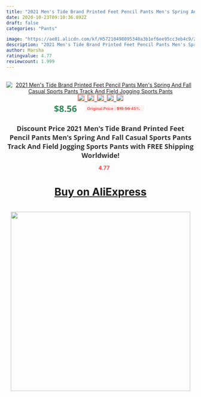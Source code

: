 ```yaml
---
title: "2021 Men's Tide Brand Printed Feet Pencil Pants Men's Spring And Fall Casual Sports Pants Track And Field Jogging Sports Pants"
date: 2020-10-23T09:10:36.892Z
draft: false
categories: "Pants"

image: "https://ae01.alicdn.com/kf/H57210498095340a3b1ef6ee95cc3eb4c9/2021-Men-s-Tide-Brand-Printed-Feet-Pencil-Pants-Men-s-Spring-And-Fall-Casual-Sports.jpg"
description: "2021 Men's Tide Brand Printed Feet Pencil Pants Men's Spring And Fall Casual Sports Pants Track And Field Jogging Sports Pants"
author: Marsha
ratingvalue: 4.77
reviewcount: 1.999
---
```

<br>
<div style="text-align: center;">
<a href="https://s.click.aliexpress.com/e/_9jQVGt" target="_blank" rel="nofollow noopener noreferrer"><img alt="2021 Men's Tide Brand Printed Feet Pencil Pants Men's Spring And Fall Casual Sports Pants Track And Field Jogging Sports Pants" class="magnifier-image" src="https://ae01.alicdn.com/kf/H57210498095340a3b1ef6ee95cc3eb4c9/2021-Men-s-Tide-Brand-Printed-Feet-Pencil-Pants-Men-s-Spring-And-Fall-Casual-Sports.jpg_640x640.jpg">
<br>
<img style="border:1px solid salmon" src="https://ae01.alicdn.com/kf/H57210498095340a3b1ef6ee95cc3eb4c9/2021-Men-s-Tide-Brand-Printed-Feet-Pencil-Pants-Men-s-Spring-And-Fall-Casual-Sports.jpg_120x120.jpg">&nbsp;&nbsp;<img style="border:1px solid salmon" src="https://ae01.alicdn.com/kf/Hed2f29292a2645528123c8c40d9ead21m/2021-Men-s-Tide-Brand-Printed-Feet-Pencil-Pants-Men-s-Spring-And-Fall-Casual-Sports.jpg_120x120.jpg">&nbsp;&nbsp;<img style="border:1px solid salmon" src="https://ae01.alicdn.com/kf/He9f09c5ccd12409fbb845d618ea7e590e/2021-Men-s-Tide-Brand-Printed-Feet-Pencil-Pants-Men-s-Spring-And-Fall-Casual-Sports.jpg_120x120.jpg">&nbsp;&nbsp;<img style="border:1px solid salmon" src="https://ae01.alicdn.com/kf/H661049d166284bf3a83293e797c89f16t/2021-Men-s-Tide-Brand-Printed-Feet-Pencil-Pants-Men-s-Spring-And-Fall-Casual-Sports.jpg_120x120.jpg">&nbsp;&nbsp;<img style="border:1px solid salmon" src="https://ae01.alicdn.com/kf/Hcaa44718ea7d4c24b110d83353974b53x/2021-Men-s-Tide-Brand-Printed-Feet-Pencil-Pants-Men-s-Spring-And-Fall-Casual-Sports.jpg_120x120.jpg"></a></div><br0>
<div style="text-align: center;"><span style="background-color: white; border: 0px; box-sizing: border-box; color: seagreen; display: inline-block; font-family: &quot;open sans&quot; , &quot;arial&quot; , &quot;helvetica&quot; , sans-serif , &quot;heiti&quot;; font-size: 24px; font-stretch: inherit; font-weight: 700; line-height: inherit; margin: 0px 10px 0px 0px; padding: 0px; vertical-align: middle;">$8.56 </span>
<span style="background: rgb(255 , 241 , 241); border-radius: 3px; border: 0px; box-sizing: border-box; color: #ff4747; display: inline-block; font-family: inherit; font-size: 12px; font-stretch: inherit; font-style: inherit; font-variant: inherit; font-weight: 600; line-height: inherit; margin: 0px; padding: 2px 5px; transform: scale(0.9); vertical-align: middle;">Original Price : <b style="text-decoration: line-through;">$15.56 </b> 45%&nbsp;&nbsp;</span></div>
<h1 style="color: #333333; display: inline-block; font-family: &quot;open sans&quot; , &quot;arial&quot; , &quot;helvetica&quot; , sans-serif , &quot;heiti&quot;; font-size: 18px; font-stretch: inherit; font-weight: 700; text-align: center;">Discount Price 2021 Men's Tide Brand Printed Feet Pencil Pants Men's Spring And Fall Casual Sports Pants Track And Field Jogging Sports Pants with FREE Shipping Worldwide!</h1>
<div style="color: #ff4747; text-align: center;">
<img src="https://4.bp.blogspot.com/-M0ZcTcb-5uY/XleCXlxnR4I/AAAAAAAAAEc/OrjgMkXV1oMQFaCRZj5HQwOCBcu3w1FegCPcBGAYYCw/s1600/star.png" style="height: 15px;">&nbsp;<b>4.77</b></div>
<div class="button_cont" align="center"><a class="buynow_a" href="https://s.click.aliexpress.com/e/_9jQVGt" target="_blank" rel="nofollow noopener noreferrer"><H1>Buy on AliExpress</H1></a></div><br>
<div class="separator" style="clear: both; text-align: center;">
<img src="https://lh3.googleusercontent.com/-pTy5HemUv9M/XlePHvY0dAI/AAAAAAAAAE4/0nX5iRUoIWY8eMW9Dpxeirr157OZliDIgCLcBGAsYHQ/s1600/badge.gif" width="480">
</div>
